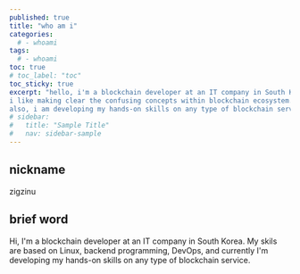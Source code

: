 ```yaml
---
published: true
title: "who am i"
categories: 
  # - whoami
tags:
  # - whoami
toc: true
# toc_label: "toc"
toc_sticky: true
excerpt: "hello, i'm a blockchain developer at an IT company in South Korea.
i like making clear the confusing concepts within blockchain ecosystem.
also, i am developing my hands-on skills on any type of blockchain service."
# sidebar:
#   title: "Sample Title"
#   nav: sidebar-sample
---
```


## nickname

zigzinu

## brief word

Hi, I'm a blockchain developer at an IT company in South Korea.
My skils are based on Linux, backend programming, DevOps, and currently I'm developing my hands-on skills on any type of blockchain service.
